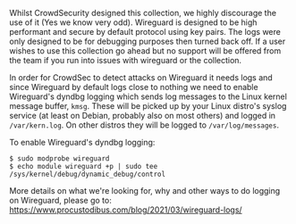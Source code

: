 Whilst CrowdSecurity designed this collection, we highly discourage the use of it (Yes we know very odd). Wireguard is designed to be high performant and secure by default protocol using key pairs. The logs were only designed to be for debugging purposes then turned back off. If a user wishes to use this collection go ahead but no support will be offered from the team if you run into issues with wireguard or the collection.

In order for CrowdSec to detect attacks on Wireguard it needs logs and since Wireguard by default logs close to nothing we need to enable Wireguard's dyndbg logging which sends log messages to the Linux kernel message buffer, `kmsg`. 
These will be picked up by your Linux distro's syslog service (at least on Debian, probably also on most others) and logged in `/var/kern.log`. On other distros they will be logged to `/var/log/messages`.

To enable Wireguard's dyndbg logging:
```console
$ sudo modprobe wireguard
$ echo module wireguard +p | sudo tee /sys/kernel/debug/dynamic_debug/control
```

More details on what we're looking for, why and other ways to do logging on Wireguard, please go to:
https://www.procustodibus.com/blog/2021/03/wireguard-logs/
